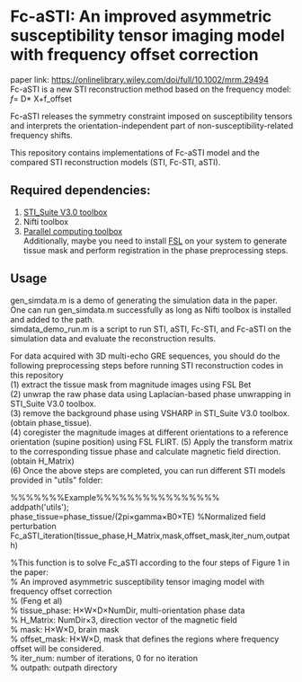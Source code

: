 # Fc-aSTI: An improved asymmetric susceptibility tensor imaging model with frequency offset correction
paper link: https://onlinelibrary.wiley.com/doi/full/10.1002/mrm.29494   
Fc-aSTI is a new STI reconstruction method based on the frequency model: _f_= D* X+f_offset

Fc-aSTI releases the symmetry constraint imposed on susceptibility tensors and interprets the orientation-independent part of non-susceptibility-related frequency shifts.  

This repository contains implementations of Fc-aSTI model and the compared STI reconstruction models (STI, Fc-STI, aSTI).    

## Required dependencies: 
1. [STI_Suite V3.0 toolbox](https://people.eecs.berkeley.edu/~chunlei.liu/software.html)
2. Nifti toolbox
3. [Parallel computing toolbox](https://www.mathworks.com/products/parallel-computing.html)  
Additionally, maybe you need to install [FSL](https://fsl.fmrib.ox.ac.uk/fsl/fslwiki) on your system to generate tissue mask and perform registration in the phase preprocessing steps.  

## Usage  
gen_simdata.m is a demo of generating the simulation data in the paper. 
One can run gen_simdata.m successfully as long as Nifti toolbox is installed and added to the path.      
simdata_demo_run.m is a script to run STI, aSTI, Fc-STI, and Fc-aSTI on the simulation data and evaluate the reconstruction results.  

For data acquired with 3D multi-echo GRE sequences, you should do the following preprocessing steps before running STI reconstruction codes in this repository  
(1) extract the tissue mask from magnitude images using FSL Bet    
(2) unwrap the raw phase data using Laplacian-based phase unwrapping in STI_Suite V3.0 toolbox.  
(3) remove the background phase using VSHARP in STI_Suite V3.0 toolbox. (obtain phase_tissue).  
(4) coregister the magnitude images at different orientations to a reference orientation (supine position) using FSL FLIRT.
(5) Apply the transform matrix to the corresponding tissue phase and calculate magnetic field direction. (obtain H_Matrix)  
(6) Once the above steps are completed, you can run different STI models provided in "utils" folder:     

 %%%%%%%Example%%%%%%%%%%%%%%%%  
 addpath('utils');  
 phase_tissue=phase_tissue/(2pi×gamma×B0×TE)     %Normalized field perturbation  
 Fc_aSTI_iteration(tissue_phase,H_Matrix,mask,offset_mask,iter_num,outpath) 
 
 %This function is to solve Fc_aSTI  according to the four steps of Figure 1 in the paper:  
 % An improved asymmetric susceptibility tensor imaging model with frequency offset correction  
 % (Feng et al)  
 % tissue_phase: H×W×D×NumDir, multi-orientation phase data  
 % H_Matrix: NumDir×3, direction vector of the magnetic field  
 % mask: H×W×D, brain mask  
 % offset_mask: H×W×D, mask that defines the regions where frequency offset will be considered.  
 % iter_num: number of iterations, 0 for no iteration  
 % outpath: outpath directory  
 




